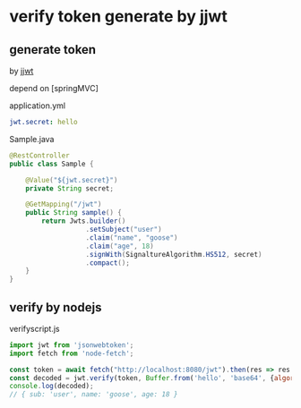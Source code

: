 # verify token generate by jjwt

## generate token

by [jjwt](Java_jjwt.md)

depend on [springMVC]

application.yml

```yml
jwt.secret: hello
```

Sample.java

```java
@RestController
public class Sample {

    @Value("${jwt.secret}")
    private String secret;

    @GetMapping("/jwt")
    public String sample() {
        return Jwts.builder()
                   .setSubject("user")
                   .claim("name", "goose")
                   .claim("age", 18)
                   .signWith(SignaltureAlgorithm.HS512, secret)
                   .compact();
    }
}
```

## verify by nodejs

verifyscript.js

```js
import jwt from 'jsonwebtoken';
import fetch from 'node-fetch';

const token = await fetch("http://localhost:8080/jwt").then(res => res.text());
const decoded = jwt.verify(token, Buffer.from('hello', 'base64', {algorithms: ['HS512']}));
console.log(decoded);
// { sub: 'user', name: 'goose', age: 18 }
```